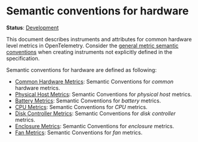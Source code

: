<!--- Hugo front matter used to generate the website version of this page:
linkTitle: Hardware
--->

# Semantic conventions for hardware

**Status**: [Development][DocumentStatus]

This document describes instruments and attributes for common hardware level
metrics in OpenTelemetry. Consider the [general metric semantic conventions](/docs/general/metrics.md#general-guidelines)
when creating instruments not explicitly defined in the specification.

Semantic conventions for hardware are defined as following:

* [Common Hardware Metrics](common.md): Semantic Conventions for *common* hardware metrics.
* [Physical Host Metrics](host.md): Semantic Conventions for *physical host* metrics.
* [Battery Metrics](battery.md): Semantic Conventions for *battery* metrics.
* [CPU Metrics](cpu.md): Semantic Conventions for *CPU* metrics.
* [Disk Controller Metrics](disk-controller.md): Semantic Conventions for *disk controller* metrics.
* [Enclosure Metrics](enclosure.md): Semantic Conventions for *enclosure* metrics.
* [Fan Metrics](fan.md): Semantic Conventions for *fan* metrics.

[DocumentStatus]: https://opentelemetry.io/docs/specs/otel/document-status
